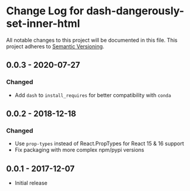 # Change Log for dash-dangerously-set-inner-html
All notable changes to this project will be documented in this file.
This project adheres to [Semantic Versioning](http://semver.org/).

## 0.0.3 - 2020-07-27
### Changed
- Add `dash` to `install_requires` for better compatibility with `conda`

## 0.0.2 - 2018-12-18
### Changed
- Use `prop-types` instead of React.PropTypes for React 15 & 16 support
- Fix packaging with more complex npm/pypi versions

## 0.0.1 - 2017-12-07
- Initial release
